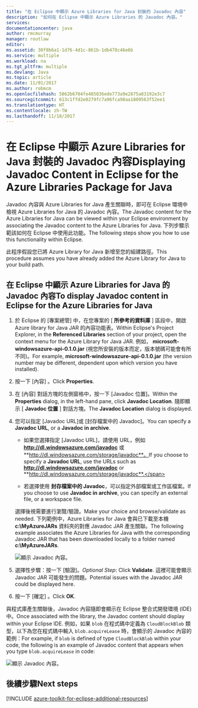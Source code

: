 ```yaml
---
title: "在 Eclipse 中顯示 Azure Libraries for Java 封裝的 Javadoc 內容"
description: "如何在 Eclipse 中顯示 Azure Libraries 的 Javadoc 內容。"
services: 
documentationcenter: java
author: rmcmurray
manager: routlaw
editor: 
ms.assetid: 30f8b6a1-1d76-4d1c-861b-1db478c46e6b
ms.service: multiple
ms.workload: na
ms.tgt_pltfrm: multiple
ms.devlang: Java
ms.topic: article
ms.date: 11/01/2017
ms.author: robmcm
ms.openlocfilehash: 5862b6704fe485836ede773a9e2875a83192e3c7
ms.sourcegitcommit: 613c1ffd2e0279fc7a96fca98aa1809563f52ee1
ms.translationtype: HT
ms.contentlocale: zh-TW
ms.lasthandoff: 11/18/2017
---
```

# <a name="displaying-javadoc-content-in-eclipse-for-the-azure-libraries-package-for-java"></a><span data-ttu-id="49d12-103">在 Eclipse 中顯示 Azure Libraries for Java 封裝的 Javadoc 內容</span><span class="sxs-lookup"><span data-stu-id="49d12-103">Displaying Javadoc Content in Eclipse for the Azure Libraries Package for Java</span></span>

<span data-ttu-id="49d12-104">Javadoc 內容與 Azure Libraries for Java 產生關聯時，即可在 Eclipse 環境中檢視 Azure Libraries for Java 的 Javadoc 內容。</span><span class="sxs-lookup"><span data-stu-id="49d12-104">The Javadoc content for the Azure Libraries for Java can be viewed within your Eclipse environment by associating the Javadoc content to the Azure Libraries for Java.</span></span> <span data-ttu-id="49d12-105">下列步驟示範該如何在 Eclipse 中使用此功能。</span><span class="sxs-lookup"><span data-stu-id="49d12-105">The following steps show you how to use this functionality within Eclipse.</span></span>

<span data-ttu-id="49d12-106">此程序假設您已將 Azure Library for Java 新增至您的組建路徑。</span><span class="sxs-lookup"><span data-stu-id="49d12-106">This procedure assumes you have already added the Azure Library for Java to your build path.</span></span>

## <a name="to-display-javadoc-content-in-eclipse-for-the-azure-libraries-for-java"></a><span data-ttu-id="49d12-107">在 Eclipse 中顯示 Azure Libraries for Java 的 Javadoc 內容</span><span class="sxs-lookup"><span data-stu-id="49d12-107">To display Javadoc content in Eclipse for the Azure Libraries for Java</span></span>

1. <span data-ttu-id="49d12-108">於 Eclipse 的 [專案總管] 中，在您專案的 [ **所參考的資料庫** ] 區段中，開啟 Azure library for Java JAR 的內容功能表。</span><span class="sxs-lookup"><span data-stu-id="49d12-108">Within Eclipse's Project Explorer, in the **Referenced Libraries** section of your project, open the context menu for the Azure Library for Java JAR.</span></span> <span data-ttu-id="49d12-109">例如， **microsoft-windowsazure-api-0.1.0.jar** (視您所安裝的版本而定，版本號碼可能會有所不同)。</span><span class="sxs-lookup"><span data-stu-id="49d12-109">For example, **microsoft-windowsazure-api-0.1.0.jar** (the version number may be different, dependent upon which version you have installed).</span></span>

1. <span data-ttu-id="49d12-110">按一下 [內容] 。</span><span class="sxs-lookup"><span data-stu-id="49d12-110">Click **Properties**.</span></span>

1. <span data-ttu-id="49d12-111">在 [內容] 對話方塊的左側窗格中，按一下 [Javadoc 位置]。</span><span class="sxs-lookup"><span data-stu-id="49d12-111">Within the **Properties** dialog, in the left-hand pane, click **Javadoc Location**.</span></span> <span data-ttu-id="49d12-112">隨即顯示 [ **Javadoc 位置** ] 對話方塊。</span><span class="sxs-lookup"><span data-stu-id="49d12-112">The **Javadoc Location** dialog is displayed.</span></span>

1. <span data-ttu-id="49d12-113">您可以指定 [Javadoc URL]或 [封存檔案中的 Javadoc]。</span><span class="sxs-lookup"><span data-stu-id="49d12-113">You can specify a **Javadoc URL**, or a **Javadoc in archive**.</span></span>

   * <span data-ttu-id="49d12-114">如果您選擇指定 [Javadoc URL]，請使用 URL，例如 **http://dl.windowsazure.com/javadoc** 或 **http://dl.windowsazure.com/storage/javadoc**。</span><span class="sxs-lookup"><span data-stu-id="49d12-114">If you choose to specify a **Javadoc URL**, use the URLs such as **http://dl.windowsazure.com/javadoc** or **http://dl.windowsazure.com/storage/javadoc**.</span></span>

   * <span data-ttu-id="49d12-115">若選擇使用 **封存檔案中的 Javadoc**，可以指定外部檔案或工作區檔案。</span><span class="sxs-lookup"><span data-stu-id="49d12-115">If you choose to use **Javadoc in archive**, you can specify an external file, or a workspace file.</span></span>

   <span data-ttu-id="49d12-116">選擇後視需要進行瀏覽/驗證。</span><span class="sxs-lookup"><span data-stu-id="49d12-116">Make your choice and browse/validate as needed.</span></span> <span data-ttu-id="49d12-117">下列範例中，Azure Libraries for Java 會與已下載至本機 **c:\MyAzureJARs** 資料夾的對應 Javadoc JAR 產生關聯。</span><span class="sxs-lookup"><span data-stu-id="49d12-117">The following example associates the Azure Libraries for Java with the corresponding Javadoc JAR that has been downloaded locally to a folder named **c:\MyAzureJARs**.</span></span>

   ![顯示 Javadoc 內容。][ic553487]

1. <span data-ttu-id="49d12-119">選擇性步驟：按一下 [驗證]。</span><span class="sxs-lookup"><span data-stu-id="49d12-119">*Optional Step*: Click **Validate**.</span></span> <span data-ttu-id="49d12-120">這裡可能會顯示 Javadoc JAR 可能發生的問題。</span><span class="sxs-lookup"><span data-stu-id="49d12-120">Potential issues with the Javadoc JAR could be displayed here.</span></span>

1. <span data-ttu-id="49d12-121">按一下 [確定] 。</span><span class="sxs-lookup"><span data-stu-id="49d12-121">Click **OK**.</span></span>

<span data-ttu-id="49d12-122">與程式庫產生關聯後，Javadoc 內容隨即會顯示在 Eclipse 整合式開發環境 (IDE) 中。</span><span class="sxs-lookup"><span data-stu-id="49d12-122">Once associated with the library, the Javadoc content should display within your Eclipse IDE.</span></span> <span data-ttu-id="49d12-123">例如，如果 `blob` 在程式碼中定義為 `CloudBlockBlob` 類型，以下為您在程式碼中輸入 `blob.acquireLease` 時，會顯示的 Javadoc 內容的範例：</span><span class="sxs-lookup"><span data-stu-id="49d12-123">For example, if `blob` is defined of type `CloudBlockBlob` within your code, the following is an example of Javadoc content that appears when you type `blob.acquireLease` in code:</span></span>

![顯示 Javadoc 內容。][ic553488]

## <a name="next-steps"></a><span data-ttu-id="49d12-125">後續步驟</span><span class="sxs-lookup"><span data-stu-id="49d12-125">Next steps</span></span>

[!INCLUDE [azure-toolkit-for-eclipse-additional-resources](../includes/azure-toolkit-for-eclipse-additional-resources.md)]

<!-- URL List -->

<!-- Legacy MSDN URL = https://msdn.microsoft.com/library/azure/hh698319.aspx -->

<!-- IMG List -->

[ic553487]: media/azure-toolkit-for-eclipse-displaying-javadoc-content-for-azure-libraries/ic553487.png
[ic553488]: media/azure-toolkit-for-eclipse-displaying-javadoc-content-for-azure-libraries/ic553488.png
